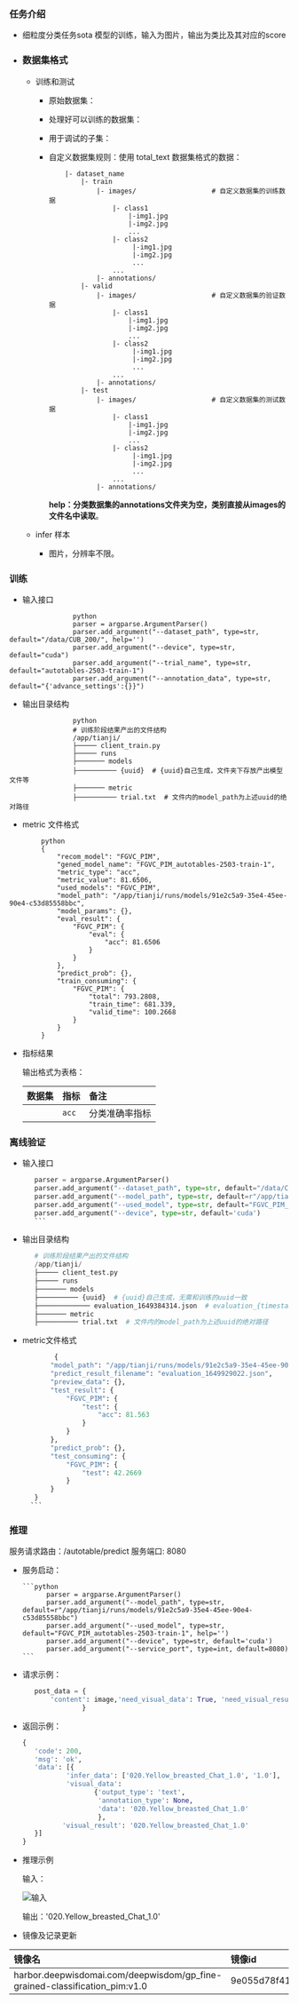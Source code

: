 ### 任务介绍

  - 细粒度分类任务sota 模型的训练，输入为图片，输出为类比及其对应的score

- ### 数据集格式

    - 训练和测试
        - 原始数据集：
        - 处理好可以训练的数据集：
        - 用于调试的子集：
        - 自定义数据集规则：使用 total_text 数据集格式的数据：
            ```
                |- dataset_name
                    |- train
                        |- images/                   # 自定义数据集的训练数据
                            |- class1
                                |-img1.jpg
                                |-img2.jpg
                                ...
                            |- class2  
                                 |-img1.jpg
                                 |-img2.jpg
                                 ...
                            ...
                        |- annotations/
                    |- valid
                        |- images/                   # 自定义数据集的验证数据
                            |- class1
                                |-img1.jpg
                                |-img2.jpg
                                ...
                            |- class2  
                                 |-img1.jpg
                                 |-img2.jpg
                                 ...
                            ...
                        |- annotations/
                    |- test
                        |- images/                   # 自定义数据集的测试数据
                            |- class1
                                |-img1.jpg
                                |-img2.jpg
                                ...
                            |- class2  
                                 |-img1.jpg
                                 |-img2.jpg
                                 ...
                            ...
                        |- annotations/
             ```
           
            **help：分类数据集的annotations文件夹为空，类别直接从images的文件名中读取**。
            
                
   - infer 样本
        - 图片，分辨率不限。

### 训练

- 输入接口
                
```
                python
                parser = argparse.ArgumentParser()
                parser.add_argument("--dataset_path", type=str, default="/data/CUB_200/", help='')
                parser.add_argument("--device", type=str, default="cuda")
                parser.add_argument("--trial_name", type=str, default="autotables-2503-train-1")
                parser.add_argument("--annotation_data", type=str, default="{'advance_settings':{}}")
```
-  输出目录结构
```
                python
                # 训练阶段结果产出的文件结构
                /app/tianji/
                ├───── client_train.py
                ├───── runs
                ├─────── models
                ├────────── {uuid}  # {uuid}自己生成，文件夹下存放产出模型文件等
                ├─────── metric
                ├────────── trial.txt  # 文件内的model_path为上述uuid的绝对路径
```
- metric 文件格式

```
        python
        {
            "recom_model": "FGVC_PIM",
            "gened_model_name": "FGVC_PIM_autotables-2503-train-1",
            "metric_type": "acc",
            "metric_value": 81.6506,
            "used_models": "FGVC_PIM",
            "model_path": "/app/tianji/runs/models/91e2c5a9-35e4-45ee-90e4-c53d85558bbc",
            "model_params": {},
            "eval_result": {
                "FGVC_PIM": {
                    "eval": {
                        "acc": 81.6506
                    }
                }
            },
            "predict_prob": {},
            "train_consuming": {
                "FGVC_PIM": {
                    "total": 793.2808,
                    "train_time": 681.339,
                    "valid_time": 100.2668
                }
            }
        }
```

- 指标结果

    输出格式为表格：
    
    | 数据集  | 指标          | 备注          |
    |:-----|:------------|:------------         |
    |      | `acc` | 分类准确率指标 |

### 离线验证

- 输入接口

     ```python
        parser = argparse.ArgumentParser()
        parser.add_argument("--dataset_path", type=str, default="/data/CUB_200/", help='')
        parser.add_argument("--model_path", type=str, default=r"/app/tianji/runs/models/91e2c5a9-35e4-45ee-90e4-c53d85558bbc", help='')
        parser.add_argument("--used_model", type=str, default="FGVC_PIM_autotables-2503-train-1.pth", help='')
        parser.add_argument("--device", type=str, default='cuda')
        ```

- 输出目录结构

     ```python
        # 训练阶段结果产出的文件结构
        /app/tianji/
        ├───── client_test.py
        ├───── runs
        ├─────── models
        ├────────── {uuid}  # {uuid}自己生成，无需和训练的uuid一致
        ├───────────── evaluation_1649384314.json  # evaluation_{timestamp}.json 为{uuid}文件夹下的离线结果文件
        ├─────── metric
        ├────────── trial.txt  # 文件内的model_path为上述uuid的绝对路径
     ```

- metric文件格式

     ```python
             {
            "model_path": "/app/tianji/runs/models/91e2c5a9-35e4-45ee-90e4-c53d85558bbc",
            "predict_result_filename": "evaluation_1649929022.json",
            "preview_data": {},
            "test_result": {
                "FGVC_PIM": {
                    "test": {
                        "acc": 81.563
                    }
                }
            },
            "predict_prob": {},
            "test_consuming": {
                "FGVC_PIM": {
                    "test": 42.2669
                }
            }
        }
       ```

### 推理

服务请求路由：/autotable/predict
服务端口: 8080

- 服务启动：

      ```python
            parser = argparse.ArgumentParser()
            parser.add_argument("--model_path", type=str, default=r"/app/tianji/runs/models/91e2c5a9-35e4-45ee-90e4-c53d85558bbc")
            parser.add_argument("--used_model", type=str, default="FGVC_PIM_autotables-2503-train-1", help='')
            parser.add_argument("--device", type=str, default='cuda')
            parser.add_argument("--service_port", type=int, default=8080)
      ```

- 请求示例：

     ```python
        post_data = {
            'content': image,'need_visual_data': True, 'need_visual_result': True
                    }
     ```

- 返回示例：

     ```python
     {
        'code': 200,
        'msg': 'ok', 
        'data': [{
                'infer_data': ['020.Yellow_breasted_Chat_1.0', '1.0'], 
                'visual_data':
                       {'output_type': 'text', 
                        'annotation_type': None, 
                        'data': '020.Yellow_breasted_Chat_1.0'
                        },
               'visual_result': '020.Yellow_breasted_Chat_1.0'
        }]
     }
     
     ```

- 推理示例
      
    输入：
    
    ![输入](Yellow_Breasted_Chat_0012_21961.jpg)
    
    输出：'020.Yellow_breasted_Chat_1.0'

 
- 镜像及记录更新

| 镜像名                                                      | 镜像id         | 日期       |
|:---------------------------------------------------------|:-------------|:---------|
| harbor.deepwisdomai.com/deepwisdom/gp_fine-grained-classification_pim:v1.0  |  9e055d78f419  | 20220415 |
